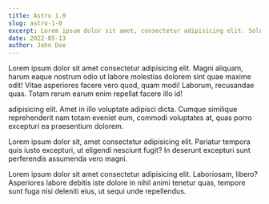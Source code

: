 ```yaml
---
title: Astro 1.0
slug: astro-1-0
excerpt: Lorem ipsum dolor sit amet, consectetur adipisicing elit. Soluta fugit voluptatibus dolore magni ab laudantium, rerum dolorum dolores, neque non qui? Rem itaque et voluptate expedita labore! Tempora, vitae sed.
date: 2022-05-13
author: John Doe
---
```


Lorem ipsum dolor sit amet consectetur adipisicing elit. Magni aliquam, harum eaque nostrum odio ut labore molestias dolorem sint quae maxime odit! Vitae asperiores facere vero quod, quam modi! Laborum, recusandae quas. Totam rerum earum enim repellat facere illo id!

adipisicing elit. Amet in illo voluptate adipisci dicta. Cumque similique reprehenderit nam totam eveniet eum, commodi voluptates at, quas porro excepturi ea praesentium dolorem.

Lorem ipsum dolor sit, amet consectetur adipisicing elit. Pariatur tempora quis iusto excepturi, ut eligendi nesciunt fugit? In deserunt excepturi sunt perferendis assumenda vero magni.

Lorem ipsum dolor sit amet consectetur adipisicing elit. Laboriosam, libero? Asperiores labore debitis iste dolore in nihil animi tenetur quas, tempore sunt fuga nisi deleniti eius, ut sequi unde repellendus.
